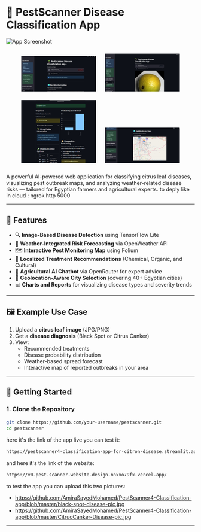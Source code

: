 # 🌱 PestScanner Disease Classification App
![App Screenshot](screenshot.png)
<p align="center">
  <img src="https://github.com/AmiraSayedMohamed/PestScanner4-Classification-app/blob/master/1.jpg" width="200" style="margin: 10px;">
  <img src="https://github.com/AmiraSayedMohamed/PestScanner4-Classification-app/blob/master/2.jpg" width="200" style="margin: 10px;"><br>
  <img src="https://github.com/AmiraSayedMohamed/PestScanner4-Classification-app/blob/master/3.jpg" width="200" style="margin: 10px;">
  <img src="https://github.com/AmiraSayedMohamed/PestScanner4-Classification-app/blob/master/6.jpg" width="200" style="margin: 10px;">
</p>

A powerful AI-powered web application for classifying citrus leaf diseases, visualizing pest outbreak maps, and analyzing weather-related disease risks — tailored for Egyptian farmers and agricultural experts.
to deply like in cloud :
ngrok http 5000

---

## 📌 Features

- 🔍 **Image-Based Disease Detection** using TensorFlow Lite
- 🧠 **Weather-Integrated Risk Forecasting** via OpenWeather API
- 🗺️ **Interactive Pest Monitoring Map** using Folium
- 🧪 **Localized Treatment Recommendations** (Chemical, Organic, and Cultural)
- 🤖 **Agricultural AI Chatbot** via OpenRouter for expert advice
- 🧭 **Geolocation-Aware City Selection** (covering 40+ Egyptian cities)
- 📊 **Charts and Reports** for visualizing disease types and severity trends

---

## 🖼️ Example Use Case

1. Upload a **citrus leaf image** (JPG/PNG)
2. Get a **disease diagnosis** (Black Spot or Citrus Canker)
3. View:
   - Recommended treatments
   - Disease probability distribution
   - Weather-based spread forecast
   - Interactive map of reported outbreaks in your area

---

## 🚀 Getting Started

### 1. Clone the Repository

```bash
git clone https://github.com/your-username/pestscanner.git
cd pestscanner

 ```
here it's the link of the app live you can test it: 
```bash
https://pestscanner4-classification-app-for-citron-disease.streamlit.app/
 ```
and here it's the link of the website:
```bash
https://v0-pest-scanner-website-design-nnxxo79fx.vercel.app/
 ```
to test the app you can upload this two pictures:
- https://github.com/AmiraSayedMohamed/PestScanner4-Classification-app/blob/master/black-spot-disease-pic.jpg
- https://github.com/AmiraSayedMohamed/PestScanner4-Classification-app/blob/master/CitrucCanker-Disease-pic.jpg
-----------
